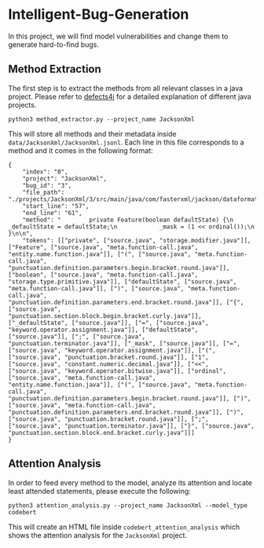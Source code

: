 # Intelligent-Bug-Generation
In this project, we will find model vulnerabilities and change them to generate hard-to-find bugs.

## Method Extraction
The first step is to extract the methods from all relevant classes in a java project. Please refer to [defects4j](https://github.com/rjust/defects4j) for a detailed explanation of different java projects.

`python3 method_extractor.py --project_name JacksonXml`

This will store all methods and their metadata inside `data/JacksonXml/JacksonXml.jsonl`. Each line in this file corresponds to a method and it comes in the following format:

```
{
    "index": "0", 
    "project": "JacksonXml", 
    "bug_id": "3", 
    "file_path": "./projects/JacksonXml/3/src/main/java/com/fasterxml/jackson/dataformat/xml/deser/FromXmlParser.java", 
    "start_line": "57", 
    "end_line": "61", 
    "method": "        private Feature(boolean defaultState) {\n            _defaultState = defaultState;\n            _mask = (1 << ordinal());\n        }\n\n", 
    "tokens": [["private", ["source.java", "storage.modifier.java"]], ["Feature", ["source.java", "meta.function-call.java", "entity.name.function.java"]], ["(", ["source.java", "meta.function-call.java", "punctuation.definition.parameters.begin.bracket.round.java"]], ["boolean", ["source.java", "meta.function-call.java", "storage.type.primitive.java"]], ["defaultState", ["source.java", "meta.function-call.java"]], [")", ["source.java", "meta.function-call.java", "punctuation.definition.parameters.end.bracket.round.java"]], ["{", ["source.java", "punctuation.section.block.begin.bracket.curly.java"]], ["_defaultState", ["source.java"]], ["=", ["source.java", "keyword.operator.assignment.java"]], ["defaultState", ["source.java"]], [";", ["source.java", "punctuation.terminator.java"]], ["_mask", ["source.java"]], ["=", ["source.java", "keyword.operator.assignment.java"]], ["(", ["source.java", "punctuation.bracket.round.java"]], ["1", ["source.java", "constant.numeric.decimal.java"]], ["<<", ["source.java", "keyword.operator.bitwise.java"]], ["ordinal", ["source.java", "meta.function-call.java", "entity.name.function.java"]], ["(", ["source.java", "meta.function-call.java", "punctuation.definition.parameters.begin.bracket.round.java"]], [")", ["source.java", "meta.function-call.java", "punctuation.definition.parameters.end.bracket.round.java"]], [")", ["source.java", "punctuation.bracket.round.java"]], [";", ["source.java", "punctuation.terminator.java"]], ["}", ["source.java", "punctuation.section.block.end.bracket.curly.java"]]]
}
```

## Attention Analysis
In order to feed every method to the model, analyze its attention and locate least attended statements, please execute the following:

`python3 attention_analysis.py --project_name JacksonXml --model_type codebert`

This will create an HTML file inside `codebert_attention_analysis` which shows the attention analysis for the `JacksonXml` project.